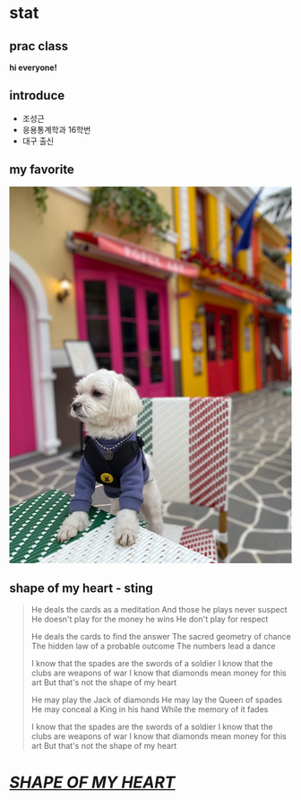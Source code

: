 # stat
## prac class
**hi everyone!**
## introduce
* 조성근
* 응용통계학과 16학번
* 대구 출신
## my favorite
![MARU](KakaoTalk_20210311_141244168.jpg)


## shape of my heart - sting
> He deals the cards as a meditation And those he plays never suspect He doesn't play for the money he wins He don't play for respect
>
> He deals the cards to find the answer The sacred geometry of chance The hidden law of a probable outcome The numbers lead a dance
>
> I know that the spades are the swords of a soldier I know that the clubs are weapons of war I know that diamonds mean money for this art But that's not the shape of my heart
>
> He may play the Jack of diamonds He may lay the Queen of spades He may conceal a King in his hand While the memory of it fades
>
> I know that the spades are the swords of a soldier I know that the clubs are weapons of war I know that diamonds mean money for this art But that's not the shape of my heart

# [_SHAPE OF MY HEART_](https://www.youtube.com/watch?v=NlwIDxCjL-8)
